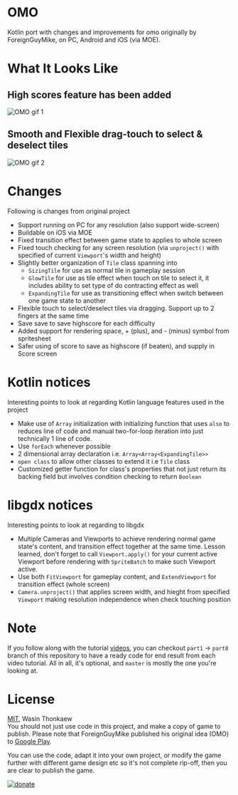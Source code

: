 # OMO
Kotlin port with changes and improvements for omo originally by ForeignGuyMike, on PC, Android and iOS (via MOE).

# What It Looks Like

## High scores feature has been added
![OMO gif 1](http://i.imgur.com/9lj8Wo4.gif)

## Smooth and Flexible drag-touch to select & deselect tiles
![OMO gif 2](http://i.imgur.com/6BKekag.gif)

# Changes

Following is changes from original project

* Support running on PC for any resolution (also support wide-screen)
* Buildable on iOS via MOE
* Fixed transition effect between game state to applies to whole screen
* Fixed touch checking for any screen resolution (via `unproject()` with specified of current `Viewport`'s width and height)
* Slightly better organization of `Tile` class spanning into
    * `SizingTile` for use as normal tile in gameplay session
    * `GlowTile` for use as tile effect when touch on tile to select it, it includes ability to set type of do contracting effect as well
    * `ExpandingTile` for use as transitioning effect when switch between one game state to another
* Flexible touch to select/deselect tiles via dragging. Support up to 2 fingers at the same time
* Save save to save highscore for each difficulty
* Added support for rendering space, + (plus), and - (minus) symbol from spritesheet
* Safer using of score to save as highscore (if beaten), and supply in Score screen
    
# Kotlin notices

Interesting points to look at regarding Kotlin language features used in the project

* Make use of `Array` initialization with initializing function that uses `also` to reduces line of code and manual two-for-loop iteration into just technically 1 line of code.
* Use `forEach` whenever possible
* 2 dimensional array declaration i.e. `Array<Array<ExpandingTile>>`
* `open class` to allow other classes to extend it i.e `Tile` class
* Customized getter function for class's properties that not just return its backing field but involves condition checking to return `Boolean`

# libgdx notices

Interesting points to look at regarding to libgdx

* Multiple Cameras and Viewports to achieve rendering normal game state's content, and transition effect together at the same time. Lesson learned, don't forget to call `Viewport.apply()` for your current active Viewport before rendering with `SpriteBatch` to make such Viewport active.
* Use both `FitViewport` for gameplay content, and `ExtendViewport` for transition effect (whole screen)
* `Camera.unproject()` that applies screen width, and hieght from specified `Viewport` making resolution independence when check touching position

# Note

If you follow along with the tutorial [videos](https://www.youtube.com/watch?v=oe7_6IoFv_M&list=PL-2t7SM0vDfc7CrI_xElAP0lCIisGpsiB), you can checkout `part1` -> `part8` branch of this repository to have a ready code for end result from each video tutorial.
All in all, it's optional, and `master` is mostly the one you're looking at. 

# License

[MIT](https://github.com/haxpor/omo/blob/master/LICENSE), Wasin Thonkaew  
You should not just use code in this project, and make a copy of game to publish. Please note that ForeignGuyMike published his original idea (OMO) to [Google Play](https://play.google.com/store/apps/details?id=com.distraction.omo.android&pageId=105950263560359459987).

You can use the code, adapt it into your own project, or modify the game further with different game design etc so it's not complete rip-off, then you are clear to publish the game.

<a href="https://github.com/haxpor/donate"><img src="https://img.shields.io/badge/$-donate-ff69b4.svg?maxAge=2592000&amp;style=flat" alt="donate"></a>
